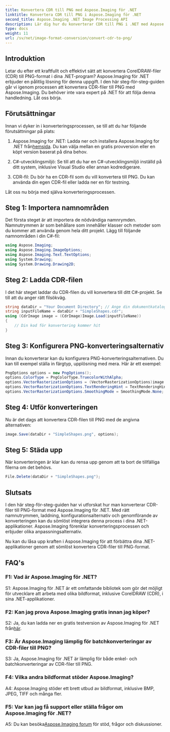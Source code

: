 ```yaml
---
title: Konvertera CDR till PNG med Aspose.Imaging för .NET
linktitle: Konvertera CDR till PNG i Aspose.Imaging för .NET
second_title: Aspose.Imaging .NET Image Processing API
description: Lär dig hur du konverterar CDR till PNG i .NET med Aspose.Imaging. Denna steg-för-steg-guide förenklar processen.
type: docs
weight: 11
url: /sv/net/image-format-conversion/convert-cdr-to-png/
---
```

## Introduktion

Letar du efter ett kraftfullt och effektivt sätt att konvertera CorelDRAW-filer (CDR) till PNG-format i dina .NET-program? Aspose.Imaging för .NET erbjuder en pålitlig lösning för denna uppgift. I den här steg-för-steg-guiden går vi igenom processen att konvertera CDR-filer till PNG med Aspose.Imaging. Du behöver inte vara expert på .NET för att följa denna handledning. Låt oss börja.

## Förutsättningar

Innan vi dyker in i konverteringsprocessen, se till att du har följande förutsättningar på plats:

1.  Aspose.Imaging for .NET: Ladda ner och installera Aspose.Imaging for .NET från[hemsida](https://releases.aspose.com/imaging/net/). Du kan välja mellan en gratis provversion eller en köpt version baserat på dina behov.

2. C#-utvecklingsmiljö: Se till att du har en C#-utvecklingsmiljö inställd på ditt system, inklusive Visual Studio eller annan kodredigerare.

3. CDR-fil: Du bör ha en CDR-fil som du vill konvertera till PNG. Du kan använda din egen CDR-fil eller ladda ner en för testning.

Låt oss nu börja med själva konverteringsprocessen.

## Steg 1: Importera namnområden

Det första steget är att importera de nödvändiga namnrymden. Namnutrymmen är som behållare som innehåller klasser och metoder som du kommer att använda genom hela ditt projekt. Lägg till följande namnområden i din C#-fil:

```csharp
using Aspose.Imaging;
using Aspose.Imaging.ImageOptions;
using Aspose.Imaging.Text.TextOptions;
using System.Drawing;
using System.Drawing.Drawing2D;
```

## Steg 2: Ladda CDR-filen

I det här steget laddar du CDR-filen du vill konvertera till ditt C#-projekt. Se till att du anger rätt filsökväg.

```csharp
string dataDir = "Your Document Directory"; // Ange din dokumentkatalog
string inputFileName = dataDir + "SimpleShapes.cdr";
using (CdrImage image = (CdrImage)Image.Load(inputFileName))
{
    // Din kod för konvertering kommer hit
}
```

## Steg 3: Konfigurera PNG-konverteringsalternativ

Innan du konverterar kan du konfigurera PNG-konverteringsalternativen. Du kan till exempel ställa in färgtyp, upplösning med mera. Här är ett exempel:

```csharp
PngOptions options = new PngOptions();
options.ColorType = PngColorType.TruecolorWithAlpha;
options.VectorRasterizationOptions = (VectorRasterizationOptions)image.GetDefaultOptions(new object[] { Color.White, image.Width, image.Height });
options.VectorRasterizationOptions.TextRenderingHint = TextRenderingHint.SingleBitPerPixel;
options.VectorRasterizationOptions.SmoothingMode = SmoothingMode.None;
```

## Steg 4: Utför konverteringen

Nu är det dags att konvertera CDR-filen till PNG med de angivna alternativen:

```csharp
image.Save(dataDir + "SimpleShapes.png", options);
```

## Steg 5: Städa upp

När konverteringen är klar kan du rensa upp genom att ta bort de tillfälliga filerna om det behövs.

```csharp
File.Delete(dataDir + "SimpleShapes.png");
```

## Slutsats

I den här steg-för-steg-guiden har vi utforskat hur man konverterar CDR-filer till PNG-format med Aspose.Imaging för .NET. Med rätt namnutrymmen, laddning, konfigurationsalternativ och genomförande av konverteringen kan du sömlöst integrera denna process i dina .NET-applikationer. Aspose.Imaging förenklar konverteringsprocessen och erbjuder olika anpassningsalternativ.

Nu kan du låsa upp kraften i Aspose.Imaging för att förbättra dina .NET-applikationer genom att sömlöst konvertera CDR-filer till PNG-format.

## FAQ's

### F1: Vad är Aspose.Imaging för .NET?

S1: Aspose.Imaging för .NET är ett omfattande bibliotek som gör det möjligt för utvecklare att arbeta med olika bildformat, inklusive CorelDRAW (CDR), i sina .NET-applikationer.

### F2: Kan jag prova Aspose.Imaging gratis innan jag köper?

 S2: Ja, du kan ladda ner en gratis testversion av Aspose.Imaging för .NET från[här](https://releases.aspose.com/).

### F3: Är Aspose.Imaging lämplig för batchkonverteringar av CDR-filer till PNG?

S3: Ja, Aspose.Imaging för .NET är lämplig för både enkel- och batchkonverteringar av CDR-filer till PNG.

### F4: Vilka andra bildformat stöder Aspose.Imaging?

A4: Aspose.Imaging stöder ett brett utbud av bildformat, inklusive BMP, JPEG, TIFF och många fler.

### F5: Var kan jag få support eller ställa frågor om Aspose.Imaging för .NET?

 A5: Du kan besöka[Aspose.Imaging forum](https://forum.aspose.com/) för stöd, frågor och diskussioner.